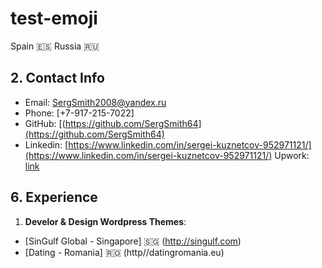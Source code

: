 # test-emoji
Spain :es:
Russia :ru:

## 2. Contact Info
* Email: [SergSmith2008@yandex.ru](mailto:SergSmith2008@yandex.ru)
* Phone: [+7-917-215-7022]
* GitHub: [(https://github.com/SergSmith64](https://github.com/SergSmith64)
* Linkedin: [https://www.linkedin.com/in/sergei-kuznetcov-952971121/](https://www.linkedin.com/in/sergei-kuznetcov-952971121/)
Upwork: [link](https://www.upwork.com/fl/sergeikuznetcov2/)

## 6. Experience

1. **Develor & Design Wordpress Themes**:

  * [SinGulf Global - Singapore] :singapore: (http://singulf.com)
  * [Dating - Romania] :romania: (http//datingromania.eu)

